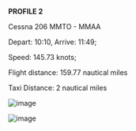 **PROFILE 2**

Cessna 206 MMTO - MMAA

Depart: 10:10, Arrive: 11:49;

Speed: 145.73 knots;

Flight distance: 159.77 nautical miles

Taxi Distance: 2 nautical miles

![image](https://github.com/user-attachments/assets/c7141491-8f04-4fc1-a71f-5eb64d819f2e)

![image](https://github.com/user-attachments/assets/f3e0e2ad-340c-414e-acf6-14488dba4a1c)

